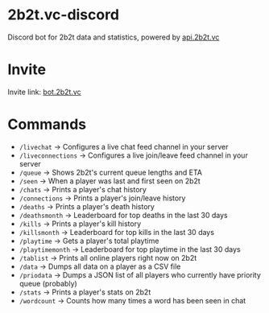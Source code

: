 # 2b2t.vc-discord
Discord bot for 2b2t data and statistics, powered by [api.2b2t.vc](https://api.2b2t.vc)

# Invite
Invite link: [bot.2b2t.vc](https://bot.2b2t.vc)

# Commands

* `/livechat` -> Configures a live chat feed channel in your server
* `/liveconnections` -> Configures a live join/leave feed channel in your server
* `/queue` -> Shows 2b2t's current queue lengths and ETA
* `/seen` -> When a player was last and first seen on 2b2t
* `/chats` -> Prints a player's chat history 
* `/connections` -> Prints a player's join/leave history 
* `/deaths` -> Prints a player's death history
* `/deathsmonth` -> Leaderboard for top deaths in the last 30 days
* `/kills` -> Prints a player's kill history
* `/killsmonth` -> Leaderboard for top kills in the last 30 days
* `/playtime` -> Gets a player's total playtime
* `/playtimemonth` -> Leaderboard for top playtime in the last 30 days
* `/tablist` -> Prints all online players right now on 2b2t
* `/data` -> Dumps all data on a player as a CSV file
* `/priodata` -> Dumps a JSON list of all players who currently have priority queue (probably)
* `/stats` -> Prints a player's stats on 2b2t
* `/wordcount` -> Counts how many times a word has been seen in chat
